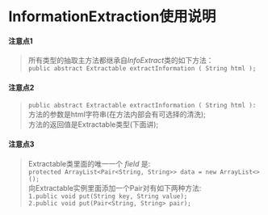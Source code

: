 # InformationExtraction使用说明

#### 注意点1

> 所有类型的抽取主方法都继承自*InfoExtract*类的如下方法：  
`public abstract Extractable extractInformation ( String html );`

#### 注意点2

> `public abstract Extractable extractInformation ( String html ):`  
方法的参数是html字符串(在方法内部会有可选择的清洗);  
方法的返回值是Extractable类型(下面讲);

#### 注意点3

> Extractable类里面的唯一一个 *field* 是:  
`protected ArrayList<Pair<String, String>> data = new ArrayList<>();`  
向Extractable实例里面添加一个Pair对有如下两种方法:  
`1.public void put(String key, String value);`  
`2.public void put(Pair<String, String> pair);`  
